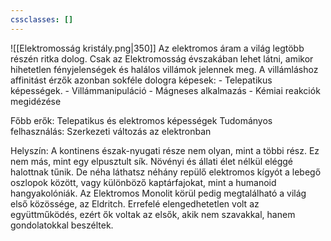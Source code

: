 ```yaml
---
cssclasses: []
---
```


![[Elektromosság kristály.png|350]]
Az elektromos áram a világ legtöbb részén ritka dolog. Csak az Elektromosság évszakában lehet látni, amikor hihetetlen fényjelenségek és halálos villámok jelennek meg. A villámláshoz affinitást érzők azonban sokféle dologra képesek:
	- Telepatikus képességek.
	- Villámmanipuláció
	- Mágneses alkalmazás
	- Kémiai reakciók megidézése

Főbb erők: Telepatikus és elektromos képességek
Tudományos felhasználás: Szerkezeti változás az elektronban

Helyszín: A kontinens észak-nyugati része nem olyan, mint a többi rész. Ez nem más, mint egy elpusztult sík. Növényi és állati élet nélkül eléggé halottnak tűnik. De néha láthatsz néhány repülő elektromos kígyót a lebegő oszlopok között, vagy különböző kaptárfajokat, mint a humanoid hangyakolóniák. Az Elektromos Monolit körül pedig megtalálható a világ első közössége, az Eldritch. Errefelé elengedhetetlen volt az együttműködés, ezért ők voltak az elsők, akik nem szavakkal, hanem gondolatokkal beszéltek.